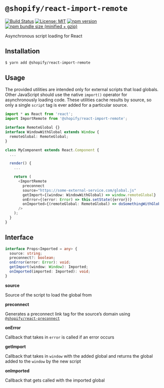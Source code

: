 # `@shopify/react-import-remote`

[![Build Status](https://travis-ci.org/Shopify/quilt.svg?branch=master)](https://travis-ci.org/Shopify/quilt)
[![License: MIT](https://img.shields.io/badge/License-MIT-green.svg)](LICENSE.md) [![npm version](https://badge.fury.io/js/%40shopify%2Freact-import-remote.svg)](https://badge.fury.io/js/%40shopify%2Freact-import-remote.svg) [![npm bundle size (minified + gzip)](https://img.shields.io/bundlephobia/minzip/@shopify/react-import-remote.svg)](https://img.shields.io/bundlephobia/minzip/@shopify/react-import-remote.svg)

Asynchronous script loading for React

## Installation

```bash
$ yarn add @shopify/react-import-remote
```

## Usage

The provided utilities are intended only for external scripts that load globals. Other JavaScript should use the native `import()` operator for asynchronously loading code. These utilities cache results by source, so only a single `script` tag is ever added for a particular source.

```ts
import * as React from 'react';
import ImportRemote from '@shopify/react-import-remote';

interface RemoteGlobal {}
interface WindowWithGlobal extends Window {
  remoteGlobal: RemoteGlobal;
}

class MyComponent extends React.Component {
  ...

  render() {
    ...

    return (
      <ImportRemote
        preconnect
        source="https://some-external-service.com/global.js"
        getImport={(window: WindowWithGlobal) => window.remoteGlobal}
        onError={(error: Error) => this.setState({error})}
        onImported={(remoteGlobal: RemoteGlobal) => doSomethingWithGlobal(remoteGlobal)}
      />
    );
  }
}
```

## Interface

```ts
interface Props<Imported = any> {
  source: string;
  preconnect?: boolean;
  onError(error: Error): void;
  getImport(window: Window): Imported;
  onImported(imported: Imported): void;
}
```

**source**

Source of the script to load the global from

**preconnect**

Generates a preconnect link tag for the source’s domain using [`@shopify/react-preconnect`](https://github.com/Shopify/quilt/tree/master/packages/react-preconnect)

**onError**

Callback that takes in `error` is called if an error occurs

**getImport**

Callback that takes in `window` with the added global and returns the global added to the `window` by the new script

**onImported**

Callback that gets called with the imported global
